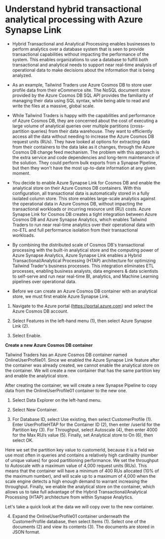 # Understand hybrid transactional analytical processing with Azure Synapse Link

- Hybrid Transactional and Analytical Processing enables businesses to perform analytics over a database system that is seen to provide transactional capabilities without impacting the performance of the system. This enables organizations to use a database to fulfill both transactional and analytical needs to support near real-time analysis of operational data to make decisions about the information that is being analyzed.

- As an example, Tailwind Traders use Azure Cosmos DB to store user profile data from their eCommerce site. The NoSQL document store provided by the Azure Cosmos DB SQL API provides the familiarity of managing their data using SQL syntax, while being able to read and write the files at a massive, global scale.

- While Tailwind Traders is happy with the capabilities and performance of Azure Cosmos DB, they are concerned about the cost of executing a large volume of analytical queries over multiple partitions (cross-partition queries) from their data warehouse. They want to efficiently access all the data without needing to increase the Azure Cosmos DB request units (RUs). They have looked at options for extracting data from their containers to the data lake as it changes, through the Azure Cosmos DB change feed mechanism. The problem with this approach is the extra service and code dependencies and long-term maintenance of the solution. They could perform bulk exports from a Synapse Pipeline, but then they won't have the most up-to-date information at any given moment.

- You decide to enable Azure Synapse Link for Cosmos DB and enable the analytical store on their Azure Cosmos DB containers. With this configuration, all transactional data is automatically stored in a fully isolated column store. This store enables large-scale analytics against the operational data in Azure Cosmos DB, without impacting the transactional workloads or incurring resource unit (RU) costs. Azure Synapse Link for Cosmos DB creates a tight integration between Azure Cosmos DB and Azure Synapse Analytics, which enables Tailwind Traders to run near real-time analytics over their operational data with no-ETL and full performance isolation from their transactional workloads.

- By combining the distributed scale of Cosmos DB's transactional processing with the built-in analytical store and the computing power of Azure Synapse Analytics, Azure Synapse Link enables a Hybrid Transactional/Analytical Processing (HTAP) architecture for optimizing Tailwind Trader's business processes. This integration eliminates ETL processes, enabling business analysts, data engineers & data scientists to self-serve and run near real-time BI, analytics, and Machine Learning pipelines over operational data.

- Before we can create an Azure Cosmos DB container with an analytical store, we must first enable Azure Synapse Link.

1. Navigate to the Azure portal (https://portal.azure.com) and select the Azure Cosmos DB account.

2. Select Features in the left-hand menu (1), then select Azure Synapse Link (2).

3. Select Enable.

**Create a new Azure Cosmos DB container**

Tailwind Traders has an Azure Cosmos DB container named OnlineUserProfile01. Since we enabled the Azure Synapse Link feature after the container was already created, we cannot enable the analytical store on the container. We will create a new container that has the same partition key and enable the analytical store.

After creating the container, we will create a new Synapse Pipeline to copy data from the OnlineUserProfile01 container to the new one.

1. Select Data Explorer on the left-hand menu.

2. Select New Container.

3. For Database ID, select Use existing, then select CustomerProfile (1). Enter UserProfileHTAP for the Container ID (2), then enter /userId for the Partition key (3). For Throughput, select Autoscale (4), then enter 4000 for the Max RU/s value (5). Finally, set Analytical store to On (6), then select OK.

Here we set the partition key value to customerId, because it is a field we use most often in queries and contains a relatively high cardinality (number of unique values) for good partitioning performance. We set the throughput to Autoscale with a maximum value of 4,000 request units (RUs). This means that the container will have a minimum of 400 RUs allocated (10% of the maximum number), and will scale up to a maximum of 4,000 when the scale engine detects a high enough demand to warrant increasing the throughput. Finally, we enable the analytical store on the container, which allows us to take full advantage of the Hybrid Transactional/Analytical Processing (HTAP) architecture from within Synapse Analytics.

Let's take a quick look at the data we will copy over to the new container.

4. Expand the OnlineUserProfile01 container underneath the CustomerProfile database, then select Items (1). Select one of the documents (2) and view its contents (3). The documents are stored in JSON format.
